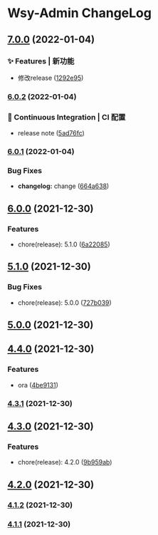 # Wsy-Admin ChangeLog


## [7.0.0](https://github.com/wsypower/vue-template/compare/v6.0.2...v7.0.0) (2022-01-04)


### ✨ Features | 新功能

* 修改release ([1292e95](https://github.com/wsypower/vue-template/commit/1292e959fc4af4248a11fe4399a227552c6c6669))

### [6.0.2](https://github.com/wsypower/vue-template/compare/v6.0.1...v6.0.2) (2022-01-04)


### 👷 Continuous Integration | CI 配置

* release note ([5ad76fc](https://github.com/wsypower/vue-template/commit/5ad76fc86f02d1c133f0428802f5a3d01e156327))

### [6.0.1](https://github.com/wsypower/vue-template/compare/v6.0.0...v6.0.1) (2022-01-04)


### Bug Fixes

* **changelog:** change ([664a638](https://github.com/wsypower/vue-template/commit/664a6381860e35737a4d65f717aeb9a974cbc251))

## [6.0.0](https://github.com/wsypower/vue-template/compare/v5.1.0...v6.0.0) (2021-12-30)


### Features

* chore(release): 5.1.0 ([6a22085](https://github.com/wsypower/vue-template/commit/6a22085f0e427510607683690006df9b3dfae58a))

## [5.1.0](https://github.com/wsypower/vue-template/compare/v5.0.0...v5.1.0) (2021-12-30)


### Bug Fixes

* chore(release): 5.0.0 ([727b039](https://github.com/wsypower/vue-template/commit/727b039690326fea78d7b1fe4da0c3c68a6a2d01))

## [5.0.0](https://github.com/wsypower/vue-template/compare/v4.4.0...v5.0.0) (2021-12-30)

## [4.4.0](https://github.com/wsypower/vue-template/compare/v4.3.1...v4.4.0) (2021-12-30)


### Features

* ora ([4be9131](https://github.com/wsypower/vue-template/commit/4be91311521ea05a6b20658adf0195ffbdb9a8c3))

### [4.3.1](https://github.com/wsypower/vue-template/compare/v4.3.0...v4.3.1) (2021-12-30)

## [4.3.0](https://github.com/wsypower/vue-template/compare/v4.2.0...v4.3.0) (2021-12-30)


### Features

* chore(release): 4.2.0 ([9b959ab](https://github.com/wsypower/vue-template/commit/9b959abfafdf8c7462127e1027beea794a2ad5d7))

## [4.2.0](https://github.com/wsypower/vue-template/compare/v4.1.2...v4.2.0) (2021-12-30)

### [4.1.2](https://github.com/wsypower/vue-template/compare/v4.1.1...v4.1.2) (2021-12-30)

### [4.1.1](https://github.com/wsypower/vue-template/compare/v4.0.1...v4.1.1) (2021-12-30)
